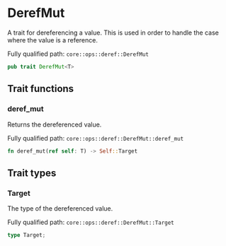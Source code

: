# DerefMut

A trait for dereferencing a value. This is used in order to handle the case where the value is a reference.

Fully qualified path: `core::ops::deref::DerefMut`

```rust
pub trait DerefMut<T>
```

## Trait functions

### deref_mut

Returns the dereferenced value.

Fully qualified path: `core::ops::deref::DerefMut::deref_mut`

```rust
fn deref_mut(ref self: T) -> Self::Target
```


## Trait types

### Target

The type of the dereferenced value.

Fully qualified path: `core::ops::deref::DerefMut::Target`

```rust
type Target;
```


